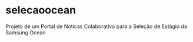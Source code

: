 # selecaoocean
Projeto de um Portal de Notícas Colaborativo para a Seleção de Estágio da Samsung Ocean
